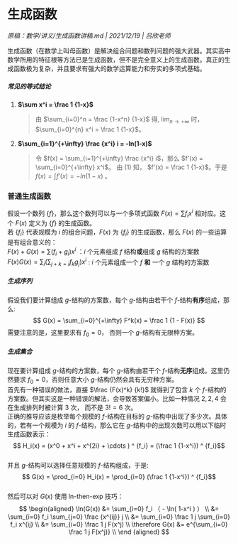 # 生成函数
_原稿：数学/讲义/生成函数讲稿.md | 2021/12/19 | 吕欣老师_

生成函数（在数学上叫母函数）是解决组合问题和数列问题的强大武器。其实高中数学所用的特征根等方法已是生成函数，但不是完全意义上的生成函数。真正的生成函数极为复杂，并且要求有强大的数学运算能力和夯实的多项式基础。

##### 常见的等式结论
1. **$\sum x^i =  \frac 1 {1-x}$**
    > 由 $\sum_{i=0}^n = \frac {1-x^n} {1-x}$ 得, $\lim_{n \to +\infty}$ 时， $\sum_{i=0}^{n} x^i = \frac 1 {1-x}$。

2. **$\sum_{i=1}^{+\infty} \frac {x^i} i = -ln(1-x)$**
    > 令 $f(x) = \sum_{i=1}^{+\infty} \frac {x^i} i$，那么 $f'(x) = \sum_{i=0}^{+\infty} x^i$。 由 (1) 知， $f'(x) = \frac 1 {1-x}$。于是 $f(x) = \int f'(x) = -ln(1-x)$   。



### 普通生成函数

假设一个数列 $\{f\}$，那么这个数列可以与一个多项式函数 $F(x)=\sum f_i x^i$ 相对应。这个 $F(x)$ 定义为 $\{f\}$ 的生成函数。  
若 $\{f_i\}$ 代表规模为 $i$ 的组合问题，$F(x)$ 为 $\{f_i\}$ 的生成函数，那么 $F(x)$ 的一些运算是有组合意义的：   
$F(x)+G(x) = \sum (f_i + g_i) x^i$ ：$i$ 个元素组成 $f$ 结构**或**组成 $g$ 结构的方案数  
$F(x)G(x) = \sum_i ( \sum_{j+k=i} f_kg_j ) x^i$ : $i$ 个元素组成一个 $f$ **和** 一个 $g$ 结构的方案数  

##### 生成序列
假设我们要计算组成 $g$-结构的方案数，每个 $g$-结构由若干个 $f$-结构**有序**组成，那么:
$$ G(x) = \sum_{i=0}^{+\infty} F^k(x) = \frac 1 {1 - F(x)} $$
需要注意的是，这里要求有 $f_0 = 0$， 否则一个 $g$-结构有无限种方案。

##### 生成集合
现在要计算组成 $g$-结构的方案数，每个 $g$-结构由若干个 $f$-结构**无序**组成。这里仍然要求 $f_0=0$，否则任意大小 $g$-结构仍然会具有无穷种方案。  
首先有一种错误的做法，直接 $\frac {F(x)^k} {k!}$ 就得到了包含 $k$ 个 $f$-结构的方案数。但其实这是一种错误的解法，会导致答案偏小。比如一种情况 $2,2,4$ 会在生成排列时被计算 $3$ 次， 而不是 $3!=6$ 次。  
正确的推导应该是枚举每个规模的 $f$-结构在目标的 $g$-结构中出现了多少次。具体的，若有一个规模为 $i$ 的 $f$-结构，那么它在 $g$-结构中的出现次数可以用以下临时生成函数表示：
$$ H_i(x)  =  (x^0 + x^i + x^{2i} + \cdots ) ^ {f_i}  =  (\frac 1 {1-x^i}) ^ {f_i}$$  
并且 $g$-结构可以选择任意规模的 $f$-结构组成，于是:
$$ G(x) = \prod_{i=0} H_i(x) = \prod_{i=0} (\frac 1 {1-x^i}) ^ {f_i}$$  
然后可以对 $G(x)$ 使用 ln-then-exp 技巧：
$$ \begin{aligned}
\ln(G(x)) &= \sum_{i=0} f_i （ - \ln( 1-x^i ) ） \\
         &= \sum_{i=0} f_i \sum_{j=0} \frac {x^{ij}} j \\
         &= \sum_{i=0} \frac 1 j \sum_{i=0} f_i x^{ij} \\
         &= \sum_{i=0} \frac 1 j F(x^j) \\
\therefore G(x) &= e^{\sum_{i=0} \frac 1 j F(x^j)} \\
\end {aligned} $$
